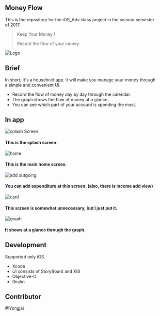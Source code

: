 ## Money Flow

This is the repository for the iOS_Adv class project in the second semester of 2017.

>Keep Your Money !
>
>Record the flow of your money.



![Logo](img/Logo.png) 



## Brief

In short, it's a household app. It will make you manage your money through a simple and convenient UI.

* Record the flow of money day by day through the calendar.
* The graph shows the flow of money at a glance.
* You can see which part of your account is spending the most.


## In app

![splash Screen](img/5.png) 

#### This is the splash screen.

![home](img/1.png) 

#### This is the main home screen.

![add outgoing](img/2.png) 

#### You can add expenditure at this screen. (also, there is income add view)

![card](img/3.png) 

#### This screen is somewhat unnecessary, but I just put it.

![graph](img/4.png) 

#### It shows at a glance through the graph.



## Development

Supported only iOS.

* Xcode
* UI consists of StoryBoard and XIB
* Objective-C
* Realm




## Contributor

@Yongjai